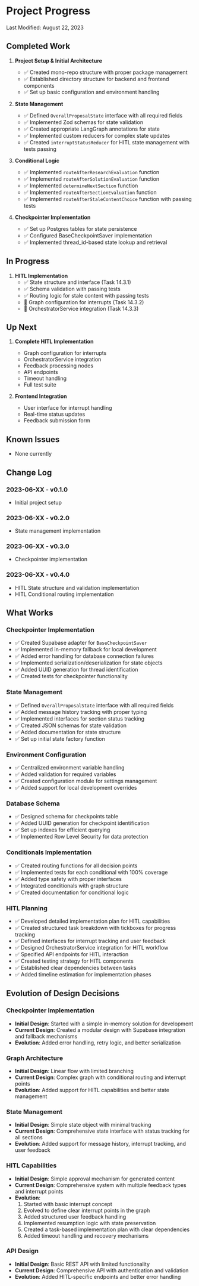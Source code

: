 # Project Progress

Last Modified: August 22, 2023

## Completed Work

1. **Project Setup & Initial Architecture**

   - ✅ Created mono-repo structure with proper package management
   - ✅ Established directory structure for backend and frontend components
   - ✅ Set up basic configuration and environment handling

2. **State Management**

   - ✅ Defined `OverallProposalState` interface with all required fields
   - ✅ Implemented Zod schemas for state validation
   - ✅ Created appropriate LangGraph annotations for state
   - ✅ Implemented custom reducers for complex state updates
   - ✅ Created `interruptStatusReducer` for HITL state management with tests passing

3. **Conditional Logic**

   - ✅ Implemented `routeAfterResearchEvaluation` function
   - ✅ Implemented `routeAfterSolutionEvaluation` function
   - ✅ Implemented `determineNextSection` function
   - ✅ Implemented `routeAfterSectionEvaluation` function
   - ✅ Implemented `routeAfterStaleContentChoice` function with passing tests

4. **Checkpointer Implementation**
   - ✅ Set up Postgres tables for state persistence
   - ✅ Configured BaseCheckpointSaver implementation
   - ✅ Implemented thread_id-based state lookup and retrieval

## In Progress

1. **HITL Implementation**
   - ✅ State structure and interface (Task 14.3.1)
   - ✅ Schema validation with passing tests
   - ✅ Routing logic for stale content with passing tests
   - 🔄 Graph configuration for interrupts (Task 14.3.2)
   - 🔄 OrchestratorService integration (Task 14.3.3)

## Up Next

1. **Complete HITL Implementation**

   - Graph configuration for interrupts
   - OrchestratorService integration
   - Feedback processing nodes
   - API endpoints
   - Timeout handling
   - Full test suite

2. **Frontend Integration**
   - User interface for interrupt handling
   - Real-time status updates
   - Feedback submission form

## Known Issues

- None currently

## Change Log

### 2023-06-XX - v0.1.0

- Initial project setup

### 2023-06-XX - v0.2.0

- State management implementation

### 2023-06-XX - v0.3.0

- Checkpointer implementation

### 2023-06-XX - v0.4.0

- HITL State structure and validation implementation
- HITL Conditional routing implementation

## What Works

### Checkpointer Implementation

- ✅ Created Supabase adapter for `BaseCheckpointSaver`
- ✅ Implemented in-memory fallback for local development
- ✅ Added error handling for database connection failures
- ✅ Implemented serialization/deserialization for state objects
- ✅ Added UUID generation for thread identification
- ✅ Created tests for checkpointer functionality

### State Management

- ✅ Defined `OverallProposalState` interface with all required fields
- ✅ Added message history tracking with proper typing
- ✅ Implemented interfaces for section status tracking
- ✅ Created JSON schemas for state validation
- ✅ Added documentation for state structure
- ✅ Set up initial state factory function

### Environment Configuration

- ✅ Centralized environment variable handling
- ✅ Added validation for required variables
- ✅ Created configuration module for settings management
- ✅ Added support for local development overrides

### Database Schema

- ✅ Designed schema for checkpoints table
- ✅ Added UUID generation for checkpoint identification
- ✅ Set up indexes for efficient querying
- ✅ Implemented Row Level Security for data protection

### Conditionals Implementation

- ✅ Created routing functions for all decision points
- ✅ Implemented tests for each conditional with 100% coverage
- ✅ Added type safety with proper interfaces
- ✅ Integrated conditionals with graph structure
- ✅ Created documentation for conditional logic

### HITL Planning

- ✅ Developed detailed implementation plan for HITL capabilities
- ✅ Created structured task breakdown with tickboxes for progress tracking
- ✅ Defined interfaces for interrupt tracking and user feedback
- ✅ Designed OrchestratorService integration for HITL workflow
- ✅ Specified API endpoints for HITL interaction
- ✅ Created testing strategy for HITL components
- ✅ Established clear dependencies between tasks
- ✅ Added timeline estimation for implementation phases

## Evolution of Design Decisions

### Checkpointer Implementation

- **Initial Design**: Started with a simple in-memory solution for development
- **Current Design**: Created a modular design with Supabase integration and fallback mechanisms
- **Evolution**: Added error handling, retry logic, and better serialization

### Graph Architecture

- **Initial Design**: Linear flow with limited branching
- **Current Design**: Complex graph with conditional routing and interrupt points
- **Evolution**: Added support for HITL capabilities and better state management

### State Management

- **Initial Design**: Simple state object with minimal tracking
- **Current Design**: Comprehensive state interface with status tracking for all sections
- **Evolution**: Added support for message history, interrupt tracking, and user feedback

### HITL Capabilities

- **Initial Design**: Simple approval mechanism for generated content
- **Current Design**: Comprehensive system with multiple feedback types and interrupt points
- **Evolution**:
  1. Started with basic interrupt concept
  2. Evolved to define clear interrupt points in the graph
  3. Added structured user feedback handling
  4. Implemented resumption logic with state preservation
  5. Created a task-based implementation plan with clear dependencies
  6. Added timeout handling and recovery mechanisms

### API Design

- **Initial Design**: Basic REST API with limited functionality
- **Current Design**: Comprehensive API with authentication and validation
- **Evolution**: Added HITL-specific endpoints and better error handling
